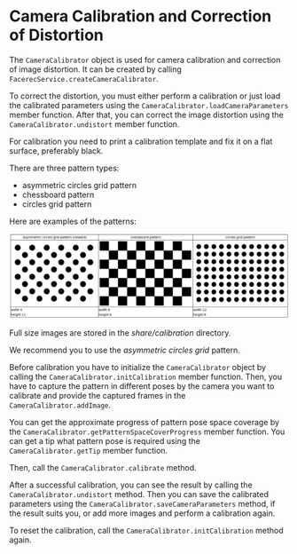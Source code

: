 # Camera Calibration and Correction of Distortion

The `CameraCalibrator` object is used for camera calibration and correction of image distortion. It can be created by calling `FacerecService.createCameraCalibrator`. 

To correct the distortion, you must either perform a calibration or just load the calibrated parameters using the `CameraCalibrator.loadCameraParameters` member function. After that, you can correct the image distortion using the `CameraCalibrator.undistort` member function.

For calibration you need to print a calibration template and fix it on a flat surface, preferably black.

There are three pattern types:

* asymmetric circles grid pattern
* chessboard pattern
* circles grid pattern

Here are examples of the patterns:

<p align="center">
<img width="900" src="../img/calibration_patterns.png"><br>
</p>

Full size images are stored in the *share/calibration* directory.

We recommend you to use the *asymmetric circles grid* pattern.

Before calibration you have to initialize the `CameraCalibrator` object by calling the `CameraCalibrator.initCalibration` member function. Then, you have to capture the pattern in different poses by the camera you want to calibrate and provide the captured frames in the `CameraCalibrator.addImage`. 

You can get the approximate progress of pattern pose space coverage by the `CameraCalibrator.getPatternSpaceCoverProgress` member function. You can get a tip what pattern pose is required using the `CameraCalibrator.getTip` member function. 

Then, call the `CameraCalibrator.calibrate` method.

After a successful calibration, you can see the result by calling the `CameraCalibrator.undistort` method. Then you can save the calibrated parameters using the `CameraCalibrator.saveCameraParameters` method, if the result suits you, or add more images and perform a calibration again.

To reset the calibration, call the `CameraCalibrator.initCalibration` method again.
